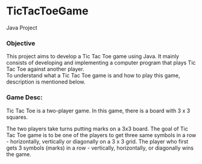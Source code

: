 # TicTacToeGame

Java Project

### Objective
This project aims to develop a Tic Tac Toe game using Java. It mainly consists of developing and implementing a computer program that plays Tic Tac Toe against another player.<br/>
To understand what a Tic Tac Toe game is and how to play this game, description is mentioned below.

### Game Desc:
Tic Tac Toe is a two-player game. In this game, there is a board with 3 x 3 squares.<br/>

The two players take turns putting marks on a 3x3 board. The goal of Tic Tac Toe game is to be one of the players to get three same symbols in a row - horizontally, vertically or diagonally on a 3 x 3 grid.  The player who first gets 3 symbols (marks) in a row - vertically, horizontally, or diagonally wins the game. 



